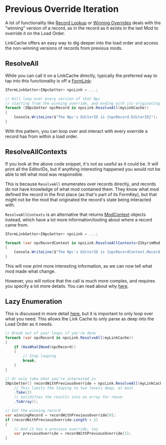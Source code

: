 # Previous Override Iteration
A lot of functionality like [Record Lookup](Record-Lookup) or [Winning Overrides](Winning-Overrides) deals with the "winning" version of a record, as in the record as it exists in the last Mod to override it on the Load Order.

LinkCache offers an easy way to dig deeper into the load order and access the non-winning versions of records from previous mods.

## ResolveAll
While you can call it on a LinkCache directly, typically the preferred way to tap into this functionality is off a [FormLink](https://github.com/Mutagen-Modding/Mutagen/wiki/ModKey%2C-FormKey%2C-FormLink#formlink):
```cs
IFormLinkGetter<INpcGetter> npcLink = ...;

// Will loop over every version of that Npc
// starting from the winning override, and ending with its originating definition
foreach (INpcGetter npcRecord in npcLink.ResolveAll(myLinkCache))
{
    Console.WriteLine($"The Npc's EditorID is {npcRecord.EditorID}");
}
```

With this pattern, you can loop over and interact with every override a record has from within a load order.

## ResolveAllContexts
If you look at the above code snippet, it's not as useful as it could be.  It will print all the EditorIDs, but if anything interesting happened you would not be able to tell what mod was responsible.

This is because `ResolveAll` enumerates over records directly, and records do not have knowledge of what mod contained them.  They know what mod defined the record in the first place (as that's part of its FormKey), but that might not be the mod that originated the record's state being interacted with.

`ResolveAllContexts` is an alternative that returns [ModContext](ModContexts) objects instead, which have a lot more information/tooling about where a record came from.

```cs
IFormLinkGetter<INpcGetter> npcLink = ...;

foreach (var npcRecordContext in npcLink.ResolveAllContexts<ISkyrimMod, ISkyrimModGetter, INpc, INpcGetter>(myLinkCache))
{
    Console.WriteLine($"The Npc's EditorID is {npcRecordContext.Record.EditorID} in mod {npcRecordContext.ModKey}");
}
```

This will now print more interesting information, as we can now tell what mod made what change.

However, you will notice that the call is much more complex, and requires you specify a lot more details.  You can read about why [here](https://github.com/Mutagen-Modding/Mutagen/wiki/ModContexts#complex-call-signature).

## Lazy Enumeration
This is discussed in more detail [here](Enumerable-Laziness), but it is important to only loop over what you need.  This allows the Link Cache to only parse as deep into the Load Order as it needs.

```cs
// Break out of your loops if you're done
foreach (var npcRecord in npcLink.ResolveAll(myLinkCache))
{
    if (HasWhatINeed(npcRecord))
    {
        // Stop looping
        break;
    }
}

// Or only take what you're interested in
INpcGetter[] recordWithPreviousOverride = npcLink.ResolveAll(myLinkCache)
    // This limits the looping to two levels deep, at most
    .Take(2)
    // Solidifies the results into an array for reuse
    .ToArray();

// Got the winning record
var winningRecord = recordWithPreviousOverride[0];
if (recordWithPreviousOverride.Length > 1)
{
    // And it has a previous override, too
    var previousOverride = recordWithPreviousOverride[1];
}
```

